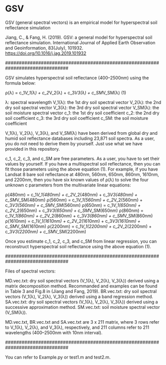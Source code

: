 # GSV
GSV (general spectral vectors) is an empirical model for hyperspectral soil reflectance simulation

Jiang, C., & Fang, H. (2019). GSV: a general model for hyperspectral soil reflectance simulation. International Journal of Applied Earth Observation and Geoinformation, 83(July), 101932. https://doi.org/10.1016/j.jag.2019.101932

###############################################################################

GSV simulates hyperspectral soil reflectance (400–2500nm) using the formula below:

ρ(λ) = c_1*V_1(λ) + c_2*V_2(λ) + c_3*V3(λ) + c_SM*V_SM(λ)    (1)

λ: spectral wavelength
V_1(λ): the 1st dry soil spectral vector
V_2(λ): the 2nd dry soil spectral vector
V_3(λ): the 3rd dry soil spectral vector
V_SM(λ): the soil moisture spectral vector
c_1: the 1st dry soil coefficient
c_2: the 2nd dry soil coefficient
c_3: the 3rd dry soil coefficient
c_SM: the soil moisture coefficient

V_1(λ), V_2(λ), V_3(λ), and V_SM(λ) have been derived from global dry and humid soil reflectance databases including 23,871 soil spectra. As a user, you do not need to derive them by yourself. Just use what we have provided in this repository. 

c_1, c_2, c_3, and c_SM are free parameters. As a user, you have to set their values by yourself. If you have a multispectral soil reflectance, then you can fit those parameters using the above equation (1). For example, if you have Landsat 8 bare soil reflectance at 480nm, 560nm, 650nm, 860nm, 1610nm, and 2200nm, then you have six known values of ρ(λ) to solve the four unknown c parameters from the multivariate linear equations:

ρ(480nm) = c_1*V_1(480nm) + c_2*V_2(480nm) + c_3*V3(480nm) + c_SM*V_SM(480nm)
ρ(560nm) = c_1*V_1(560nm) + c_2*V_2(560nm) + c_3*V3(560nm) + c_SM*V_SM(560nm)
ρ(650nm) = c_1*V_1(650nm) + c_2*V_2(650nm) + c_3*V3(650nm) + c_SM*V_SM(650nm)
ρ(860nm) = c_1*V_1(860nm) + c_2*V_2(860nm) + c_3*V3(860nm) + c_SM*V_SM(860nm)
ρ(1610nm) = c_1*V_1(1610nm) + c_2*V_2(1610nm) + c_3*V3(1610nm) + c_SM*V_SM(1610nm)
ρ(2200nm) = c_1*V_1(2200nm) + c_2*V_2(2200nm) + c_3*V3(2200nm) + c_SM*V_SM(2200nm)

Once you estimate c_1, c_2, c_3, and c_SM from linear regression, you can reconstruct hyperspectral soil reflectance using the above equation (1).

###############################################################################

Files of spectral vectors:

MD.vec.txt: dry soil spectral vectors (V_1(λ), V_2(λ), V_3(λ)) derived using a matrix decomposition method. Recommanded and examples can be found in Table 3 and Fig.8 in (Jiang and Fang, 2019).
BR.vec.txt: dry soil spectral vectors (V_1(λ), V_2(λ), V_3(λ)) derived using a band regression method. 
SA.vec.txt: dry soil spectral vectors (V_1(λ), V_2(λ), V_3(λ)) derived using a successive approximation method. 
SM.vec.txt: soil moisture spectral vector (V_SM(λ)).

MD.vec.txt, BR.vec.txt and SA.vec.txt are 3 x 211 matrix, where 3 rows refer to V_1(λ), V_2(λ), and V_3(λ), respectively, and 211 columns refer to 211 wavelengths (400–2500nm with 10nm interval).

###############################################################################

You can refer to Example.py or test1.m and test2.m.
